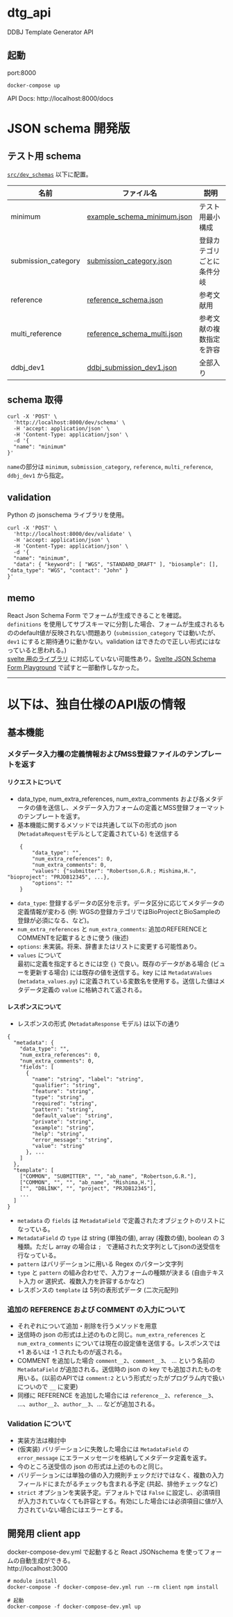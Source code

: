 # dtg_api
DDBJ Template Generator API

## 起動
port:8000
```
docker-compose up
```

API Docs: http://localhost:8000/docs

# JSON schema 開発版

## テスト用 schema  

[`src/dev_schemas`](src/dev_schemas) 以下に配置。

| 名前 | ファイル名 | 説明 |
| ---- | ---- | ---- |
| minimum | [example_schema_minimum.json](src/dev_schemas/example_schema_minimum.json) | テスト用最小構成 | 
| submission_category | [submission_category.json](src/dev_schemas/submission_category.json)  | 登録カテゴリごとに条件分岐 |
| reference | [reference_schema.json](src/dev_schemas/reference_schema.json)  | 参考文献用 |
| multi_reference | [reference_schema_multi.json](src/dev_schemas/reference_schema_multi.json)  | 参考文献の複数指定を許容 |
| ddbj_dev1 | [ddbj_submission_dev1.json](src/dev_schemas/ddbj_submission_dev1.json)  | 全部入り |

## schema 取得
```
curl -X 'POST' \
  'http://localhost:8000/dev/schema' \
  -H 'accept: application/json' \
  -H 'Content-Type: application/json' \
  -d '{
  "name": "minimum"
}'
```
`name`の部分は `minimum`, `submission_category`, `reference`, `multi_reference`, `ddbj_dev1` から指定。

## validation
Python の jsonschema ライブラリを使用。
```
curl -X 'POST' \
  'http://localhost:8000/dev/validate' \
  -H 'accept: application/json' \
  -H 'Content-Type: application/json' \
  -d '{
  "name": "minimum",
  "data": { "keyword": [ "WGS", "STANDARD_DRAFT" ], "biosample": [], "data_type": "WGS", "contact": "John" }
}'
```

## memo
React Json Schema Form でフォームが生成できることを確認。  
`definitions` を使用してサブスキーマに分割した場合、フォームが生成されるもののdefault値が反映されない問題あり (`submission_category` では動いたが、`dev1` にすると期待通りに動かない。validation はできたので正しい形式にはなっていると思われる。)  
[svelte 用のライブラリ](https://github.com/webgme/svelte-jsonschema-form) に対応していない可能性あり。[Svelte JSON Schema Form Playground](https://github.com/webgme/svelte-jsonschema-form#:~:text=Svelte%20JSON%20Schema%20Form%20Playground) で試すと一部動作しなかった。


---
# 以下は、独自仕様のAPI版の情報

## 基本機能
### メタデータ入力欄の定義情報およびMSS登録ファイルのテンプレートを返す
#### リクエストについて
- data_type, num_extra_references, num_extra_comments および各メタデータの値を送信し、メタデータ入力フォームの定義とMSS登録フォーマットのテンプレートを返す。  
- 基本機能に関するメソッドでは共通して以下の形式の json (`MetadataRequest`モデルとして定義されている) を送信する
```
    {
        "data_type": "",
        "num_extra_references": 0,
        "num_extra_comments": 0,
        "values": {"submitter": "Robertson,G.R.; Mishima,H.", "bioproject": "PRJDB12345", ...},
        "options": ""
    }
```
- `data_type`: 登録するデータの区分を示す。データ区分に応じてメタデータの定義情報が変わる (例: WGSの登録カテゴリではBioProjectとBioSampleの登録が必須になる、など)。
- `num_extra_references` と `num_extra_comments`: 追加のREFERENCEとCOMMENTを記載するときに使う (後述)
- `options`: 未実装。将来、辞書またはリストに変更する可能性あり。
- `values` について  
    最初に定義を指定するときには空 `{}` で良い。既存のデータがある場合 (ビューを更新する場合) には既存の値を送信する。key には `MetadataValues` (`metadata_values.py`) に定義されている変数名を使用する。送信した値はメタデータ定義の `value` に格納されて返される。
#### レスポンスについて
- レスポンスの形式 (`MetadataResponse` モデル) は以下の通り
```
{
  "metadata": {
    "data_type": "",
    "num_extra_references": 0,
    "num_extra_comments": 0,
    "fields": [
      {
        "name": "string", "label": "string",
        "qualifier": "string",
        "feature": "string",
        "type": "string",
        "required": "string",
        "pattern": "string",
        "default_value": "string",
        "private": "string",
        "example": "string",
        "help": "string",
        "error_message": "string",
        "value": "string"
      }, ...
    ]
  },
  "template": [
    ["COMMON", "SUBMITTER", "", "ab_name", "Robertson,G.R."],
    ["COMMON", "", "", "ab_name", "Mishima,H."],
    ["", "DBLINK", "", "project", "PRJDB12345"],
    ...
  ]
}
```
- `metadata` の `fields` は `MetadataField` で定義されたオブジェクトのリストになっている。
- `MetadataField` の `type` は string (単独の値), array (複数の値), boolean の 3 種類。ただし array の場合は `; ` で連結された文字列としてjsonの送受信を行なっている。
- `pattern` はバリデーションに用いる Regex のパターン文字列
- `type` と `pattern` の組み合わせで、入力フォームの種類が決まる (自由テキスト入力 or 選択式、複数入力を許容するかなど)
- レスポンスの `template` は 5列の表形式データ (二次元配列)

### 追加の REFERENCE および COMMENT の入力について
- それぞれについて追加・削除を行うメソッドを用意
- 送信時の json の形式は上述のものと同じ。`num_extra_references` と `num_extra_comments` については現在の設定値を送信する。レスポンスでは +1 あるいは -1 されたものが返される。
- COMMENT を追加した場合 `comment__2`、`comment__3`、 ... という名前の `MetadataField` が追加される。送信時の json の key でも追加されたものを用いる。(以前のAPIでは `comment:2` という形式だったがプログラム内で扱いについので `__` に変更)
- 同様に REFERENCE を追加した場合には `reference__2`、`reference__3`、 ...、`author__2`、`author__3`、... などが追加される。

### Validation について
- 実装方法は検討中
- (仮実装) バリデーションに失敗した場合には `MetadataField` の `error_message` にエラーメッセージを格納してメタデータ定義を返す。
- 今のところ送受信の json の形式は上述のものと同じ。
- バリデーションには単独の値の入力規則チェックだけではなく、複数の入力フィールドにまたがるチェックも含まれる予定 (共起、排他チェックなど)
- `strict` オプションを実装予定。デフォルトでは `False` に設定し、必須項目が入力されていなくても許容とする。有効にした場合には必須項目に値が入力されていない場合にはエラーとする。



## 開発用 client app
docker-compose-dev.yml で起動すると React JSONschema を使ってフォームの自動生成ができる。  
http://localhost:3000

```
# module install
docker-compose -f docker-compose-dev.yml run --rm client npm install 

# 起動
docker-compose -f docker-compose-dev.yml up
```